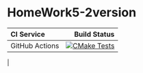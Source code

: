 # HomeWork5-2version
| **CI Service** | Build Status |
|:---------------|-------------:|
| GitHub Actions |[![CMake Tests](https://github.com/l4rchi/hm5-plus-extrawork/actions/workflows/cmake.yml/badge.svg)](https://github.com/l4rchi/hm5-plus-extrawork/actions/workflows/cmake.yml)
|
